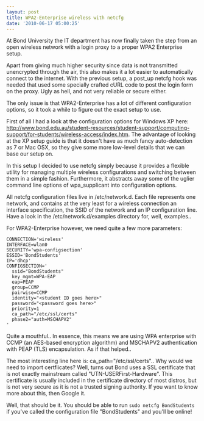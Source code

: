 ```yaml
---
layout: post
title: WPA2-Enterprise wireless with netcfg
date: '2010-06-17 05:00:25'
---
```


At Bond University the IT department has now finally taken the step from an open wireless network with a login proxy to a proper WPA2 Enterprise setup.

Apart from giving much higher security since data is not transmitted unencrypted through the air, this also makes it a lot easier to automatically connect to the internet. With the previous setup, a post_up netcfg hook was needed that used some specially crafted cURL code to post the login form on the proxy. Ugly as hell, and not very reliable or secure either.

The only issue is that WPA2-Enterprise has a lot of different configuration options, so it took a while to figure out the exact setup to use.

First of all I had a look at the configuration options for Windows XP here: http://www.bond.edu.au/student-resources/student-support/computing-support/for-students/wireless-access/index.htm. The advantage of looking at the XP setup guide is that it doesn't have as much fancy auto-detection as 7 or Mac OSX, so they give some more low-level details that we can base our setup on.

In this setup I decided to use netcfg simply because it provides a flexible utility for managing multiple wireless configurations and switching between them in a simple fashion. Furthermore, it abstracts away some of the uglier command line options of wpa_supplicant into configuration options.

All netcfg configuration files live in /etc/network.d. Each file represents one network, and contains at the very least for a wireless connection an interface specification, the SSID of the network and an IP configuration line. Have a look in the /etc/network.d/examples directory for, well, examples..

For WPA2-Enterprise however, we need quite a few more parameters:

```
CONNECTION='wireless'
INTERFACE=wlan0
SECURITY='wpa-configsection'
ESSID='BondStudents'
IP='dhcp'
CONFIGSECTION='
  ssid="BondStudents"
  key_mgmt=WPA-EAP
  eap=PEAP
  group=CCMP
  pairwise=CCMP
  identity="<student ID goes here>"
  password="<password goes here>"
  priority=1
  ca_path="/etc/ssl/certs"
  phase2="auth=MSCHAPV2"
'
```

Quite a mouthful.. In essence, this means we are using WPA enterprise with CCMP (an AES-based encryption algorithm) and MSCHAPV2 authentication with PEAP (TLS) encapsulation. As if that helped..

The most interesting line here is: ca_path="/etc/ssl/certs".. Why would we need to import certfiicates? Well, turns out Bond uses a SSL certificate that is not exactly mainstream called "UTN-USERFirst-Hardware". This certificate is usually included in the certificate directory of most distros, but is not very secure as it is not a trusted signing authority. If you want to know more about this, then Google it.

Well, that should be it. You should be able to run `sudo netcfg BondStudents` if you've called the configuration file "BondStudents" and you'll be online!